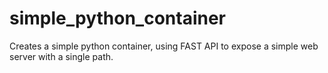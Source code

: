 # simple_python_container
Creates a simple python container, using FAST API to expose a simple web server with a single path.
